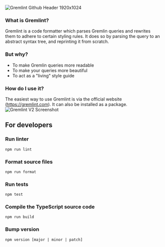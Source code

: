 ![Gremlint Github Header 1920x1024](https://user-images.githubusercontent.com/25663729/88488788-d5a73700-cf8f-11ea-9adb-03d62c77c1b7.png)

### What is Gremlint?

Gremlint is a code formatter which parses Gremlin queries and rewrites them to adhere to certain styling rules. It does so by parsing the query to an abstract syntax tree, and reprinting it from scratch.

### But why?

- To make Gremlin queries more readable
- To make your queries more beautiful
- To act as a "living" style guide

### How do I use it?

The easiest way to use Gremlint is via the official website (https://gremlint.com). It can also be installed as a package.
![Gremlint V2 Screenshot](https://user-images.githubusercontent.com/25663729/88488518-f078ac00-cf8d-11ea-9e1c-01edec285751.png)

## For developers

### Run linter

`npm run lint`

### Format source files

`npm run format`

### Run tests

`npm test`

### Compile the TypeScript source code

`npm run build`

### Bump version

`npm version [major | minor | patch]`
